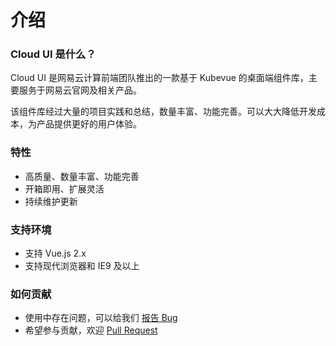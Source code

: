 # 介绍

### Cloud UI 是什么？

Cloud UI 是网易云计算前端团队推出的一款基于 Kubevue 的桌面端组件库，主要服务于网易云官网及相关产品。

该组件库经过大量的项目实践和总结，数量丰富、功能完善。可以大大降低开发成本，为产品提供更好的用户体验。

### 特性

- 高质量、数量丰富、功能完善
- 开箱即用、扩展灵活
- 持续维护更新

### 支持环境

- 支持 Vue.js 2.x
- 支持现代浏览器和 IE9 及以上

### 如何贡献

- 使用中存在问题，可以给我们 [报告 Bug](https://github.com/kubevue/kubevue-ui/issues)
- 希望参与贡献，欢迎 [Pull Request](https://github.com/kubevue/kubevue-ui/pulls)

